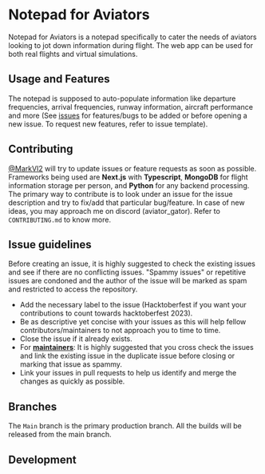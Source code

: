 # Notepad for Aviators

Notepad for Aviators is a notepad specifically to cater the needs of aviators
looking to jot down information during flight. The web app can be used for both
real flights and virtual simulations.

## Usage and Features

The notepad is supposed to auto-populate information like departure frequencies,
arrival frequencies, runway information, aircraft performance and more (See
[issues](https://github.com/MarkVI2/NotepadforAviators-hacktober/issues) for
features/bugs to be added or before opening a new issue. To request new
features, refer to issue template).

## Contributing

[@MarkVI2](https://github.com/MarkVI2) will try to update issues or feature requests as soon as possible.
Frameworks being used are **Next.js** with **Typescript**, **MongoDB** for
flight information storage per person, and **Python** for any backend
processing. The primary way to contribute is to look under an issue for the
issue description and try to fix/add that particular bug/feature. In case of new
ideas, you may approach me on discord (aviator_gator). Refer to
`CONTRIBUTING.md` to know more.

## Issue guidelines

Before creating an issue, it is highly suggested to check the existing issues
and see if there are no conflicting issues. "Spammy issues" or repetitive issues
are condoned and the author of the issue will be marked as spam and restricted
to access the repository.

- Add the necessary label to the issue (Hacktoberfest if you want your
  contributions to count towards hacktoberfest 2023).
- Be as descriptive yet concise with your issues as this will help fellow
  contributors/maintainers to not approach you to time to time.
- Close the issue if it already exists.
- For **<u>maintainers</u>**: It is highly suggested that you cross check the
  issues and link the existing issue in the duplicate issue before closing or
  marking that issue as spammy.
- Link your issues in pull requests to help us identify and merge the changes as
  quickly as possible.

## Branches

The `Main` branch is the primary production branch. All the builds will be
released from the main branch.

## Development
